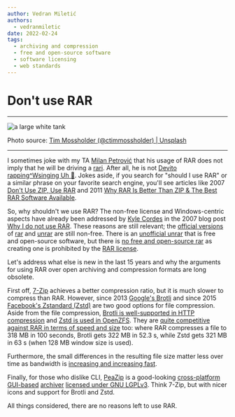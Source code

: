 ```yaml
---
author: Vedran Miletić
authors:
  - vedranmiletic
date: 2022-02-24
tags:
  - archiving and compression
  - free and open-source software
  - software licensing
  - web standards
---
```


# Don't use RAR

---

![a large white tank](https://unsplash.com/photos/o4mmo5S-55k/download?w=1920)

Photo source: [Tim Mossholder (@ctimmossholder) | Unsplash](https://unsplash.com/photos/a-large-white-tank-o4mmo5S-55k)

---

I sometimes joke with my TA [Milan Petrović](https://milanxpetrovic.github.io/) that his usage of RAR does not imply that he will be driving a [rari](https://www.urbandictionary.com/define.php?term=rari). After all, he is not [Devito rapping^Wsinging Uh 😤](https://youtu.be/_uOoV0mtX3E). Jokes aside, if you search for "should I use RAR" or a similar phrase on your favorite search engine, you'll see articles like 2007 [Don't Use ZIP, Use RAR](https://blog.codinghorror.com/dont-use-zip-use-rar/) and 2011 [Why RAR Is Better Than ZIP & The Best RAR Software Available](https://www.makeuseof.com/tag/rar-zip-rar-software/).

<!-- more -->

So, why shouldn't we use RAR? The non-free license and Windows-centric aspects have already been addressed by [Kyle Cordes](https://kylecordes.com/) in the 2007 blog post [Why I do not use RAR](https://kylecordes.com/2007/no-rar). These reasons are still relevant; the [official versions](https://www.rarlab.com/rar_add.htm) of [rar](https://tracker.debian.org/pkg/rar) and [unrar](https://tracker.debian.org/pkg/unrar-nonfree) are still non-free. There is an [unofficial unrar](https://gitlab.com/bgermann/unrar-free) that is free and open-source software, but there is [no free and open-source rar](https://peazip.github.io/free-rar-create.html) as creating one is prohibited by the [RAR license](https://www.win-rar.com/winrarlicense.html).

Let's address what else is new in the last 15 years and why the arguments for using RAR over open archiving and compression formats are long obsolete.

First off, [7-Zip](https://www.7-zip.org/) achieves a better compression ratio, but it is much slower to compress than RAR. However, since 2013 [Google's Brotli](https://www.brotli.org/) and since 2015 [Facebook's Zstandard (Zstd)](https://facebook.github.io/zstd/) are two good options for file compression. Aside from the file compression, [Brotli is well-supported in HTTP compression](https://caniuse.com/brotli) and [Zstd is used in OpenZFS](https://papers.freebsd.org/2018/bsdcan/jude-zfs_zstd/). They are [quite competitive against RAR in terms of speed and size](https://peazip.github.io/fast-compression-benchmark-brotli-zstandard.html) too: where RAR compresses a file to 318 MB in 100 seconds, Brotli gets 322 MB in 52.3 s, while Zstd gets 321 MB in 63 s (when 128 MB window size is used).

Furthermore, the small differences in the resulting file size matter less over time as bandwidth is [increasing and increasing fast](https://www.speedtest.net/global-index).

Finally, for those who dislike CLI, [PeaZip](https://peazip.github.io/) is a good-looking [cross-platform](https://peazip.github.io/peazip-linux.html) [GUI-based](https://peazip.github.io/peazip-macos.html) [archiver](https://peazip.github.io/peazip-64bit.html) [licensed under GNU LGPLv3](https://peazip.github.io/peazip-sources.html). Think 7-Zip, but with nicer icons and support for Brotli and Zstd.

All things considered, there are no reasons left to use RAR.
